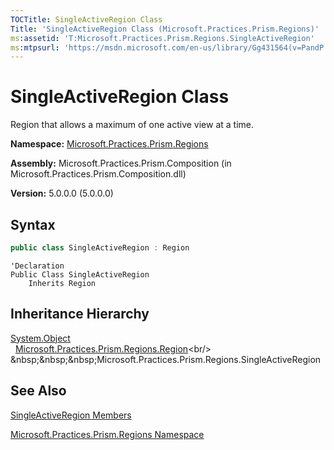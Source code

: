 ```yaml
---
TOCTitle: SingleActiveRegion Class
Title: 'SingleActiveRegion Class (Microsoft.Practices.Prism.Regions)'
ms:assetid: 'T:Microsoft.Practices.Prism.Regions.SingleActiveRegion'
ms:mtpsurl: 'https://msdn.microsoft.com/en-us/library/Gg431564(v=PandP.50)'
---
```


# SingleActiveRegion Class

Region that allows a maximum of one active view at a time.

**Namespace:** [Microsoft.Practices.Prism.Regions](https://msdn.microsoft.com/en-us/library/microsoft.practices.prism.regions(v=pandp.50))

**Assembly:** Microsoft.Practices.Prism.Composition (in Microsoft.Practices.Prism.Composition.dll)

**Version:** 5.0.0.0 (5.0.0.0)

## Syntax

```C#
public class SingleActiveRegion : Region
```

```VB
'Declaration
Public Class SingleActiveRegion
	Inherits Region
```

## Inheritance Hierarchy

[System.Object](http://msdn.microsoft.com/en-us/library/e5kfa45b)<br/>
&nbsp;&nbsp;[Microsoft.Practices.Prism.Regions.Region](https://msdn.microsoft.com/en-us/library/microsoft.practices.prism.regions.region(v=pandp.50))<br/>
&nbsp;&nbsp;&nbsp;Microsoft.Practices.Prism.Regions.SingleActiveRegion

## See Also

[SingleActiveRegion Members](https://msdn.microsoft.com/en-us/library/microsoft.practices.prism.regions.singleactiveregion_members(v=pandp.50))

[Microsoft.Practices.Prism.Regions Namespace](https://msdn.microsoft.com/en-us/library/microsoft.practices.prism.regions(v=pandp.50))
